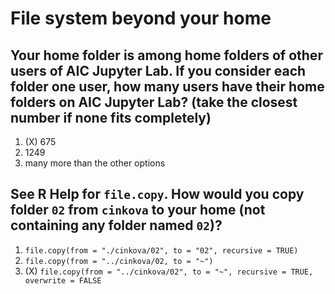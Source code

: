 # File system beyond your home

## Your home folder is among home folders of other users of AIC Jupyter Lab. If you consider each folder one user, how many users have their home folders on AIC Jupyter Lab? (take the closest number if none fits completely) 

1. (X) 675
2. 1249
3. many more than the other options


## See R Help for `file.copy`. How would you copy folder `02` from `cinkova` to your home (not containing any folder named `02`)?

1. `file.copy(from = "./cinkova/02", to = "02", recursive = TRUE)`
2. `file.copy(from = "../cinkova/02, to = "~")`
3. (X) `file.copy(from = "../cinkova/02", to = "~", recursive = TRUE, overwrite = FALSE`


